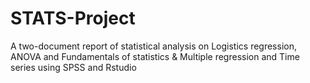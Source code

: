 # STATS-Project
A two-document report of statistical analysis on Logistics regression, ANOVA and Fundamentals of statistics &amp; Multiple regression and Time series using SPSS and Rstudio 
